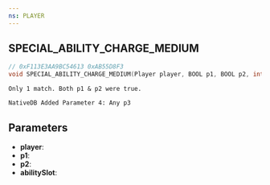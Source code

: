 ```yaml
---
ns: PLAYER
---
```

## SPECIAL_ABILITY_CHARGE_MEDIUM

```c
// 0xF113E3AA9BC54613 0xAB55D8F3
void SPECIAL_ABILITY_CHARGE_MEDIUM(Player player, BOOL p1, BOOL p2, int abilitySlot);
```

```
Only 1 match. Both p1 & p2 were true.
```

```
NativeDB Added Parameter 4: Any p3
```

## Parameters
* **player**: 
* **p1**: 
* **p2**: 
* **abilitySlot**: 
